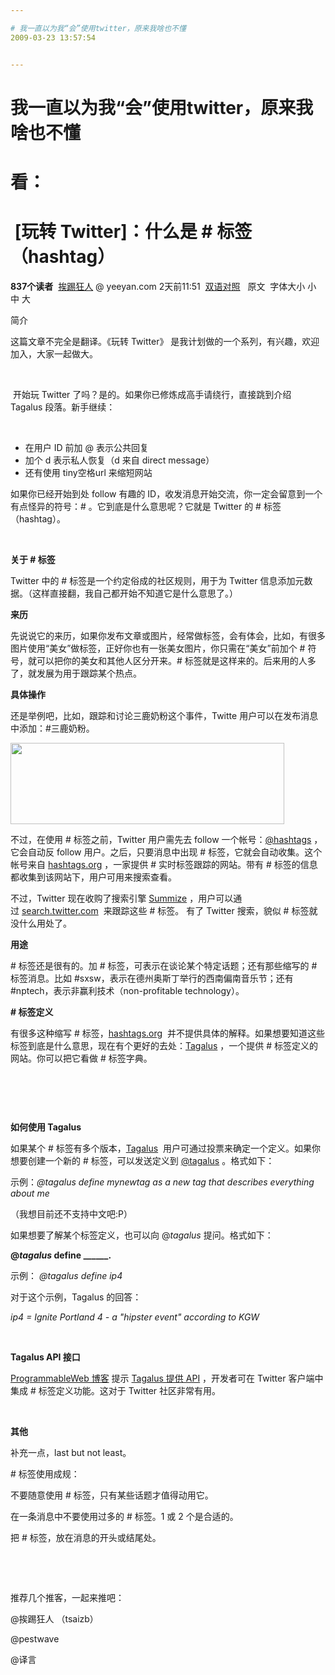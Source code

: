 ```yaml
---

# 我一直以为我“会”使用twitter，原来我啥也不懂
2009-03-23 13:57:54


---
```



<h1>我一直以为我&ldquo;会&rdquo;使用twitter，原来我啥也不懂<br />
 </h1><h1>看：<br />
 </h1><h1>&nbsp;[玩转 Twitter]：什么是 # 标签（hashtag）</h1><p>         <strong>837个读者</strong> <img src="http://www.yeeyan.com/img/div.gif" alt=""> <a href="http://www.yeeyan.com/space/show/ITAQ">挨踢狂人</a> @ yeeyan.com 2天前11:51    <img src="http://www.yeeyan.com/img/div.gif" alt=""> <a href="http://www.yeeyan.com/articles/view/ITAQ/34187/dz"> 双语对照</a> &nbsp;  原文 <img src="http://www.yeeyan.com/img/div.gif" alt=""> <span>字体大小</span> 小 中 大</p>
<p>         <p>简介</p>
         <p>这篇文章不完全是翻译。《玩转 Twitter》 是我计划做的一个系列，有兴趣，欢迎加入，大家一起做大。</p>
 </p>
<p>         <p>                 <p>&nbsp;</p>
                 <p>                         <p>                                 <img src="http://dl.getdropbox.com/u/358684/picture/4website/twitterlogo.png" alt=""> 开始玩 Twitter 了吗？是的。如果你已修炼成高手请绕行，直接跳到介绍 Tagalus 段落。新手继续：</p>
                         <p>&nbsp;</p>
                         <ul>                                 <li>在用户 ID 前加 @ 表示公共回复</li>                                 <li>加个 d 表示私人恢复（d 来自 direct message）</li>                                 <li>还有使用 tiny空格url 来缩短网站</li>                         </ul>                         <p>如果你已经开始到处 follow 有趣的 ID，收发消息开始交流，你一定会留意到一个有点怪异的符号：# 。它到底是什么意思呢？它就是 Twitter 的 # 标签（hashtag）。</p>
                         <p>&nbsp;</p>
                         <p>                                 <strong>关于 # 标签</strong>                         </p>
                 </p>
                 <p>                         <p>Twitter 中的&nbsp;# 标签是一个约定俗成的社区规则，用于为 Twitter 信息添加元数据。（这样直接翻，我自己都开始不知道它是什么意思了。）</p>
                         <p>                                 <strong>来历</strong>                         </p>
                         <p>先说说它的来历，如果你发布文章或图片，经常做标签，会有体会，比如，有很多图片使用&ldquo;美女&rdquo;做标签，正好你也有一张美女图片，你只需在&ldquo;美女&rdquo;前加个 # 符号，就可以把你的美女和其他人区分开来。# 标签就是这样来的。后来用的人多了，就发展为用于跟踪某个热点。</p>
                         <p>                                 <strong>具体操作</strong>                         </p>
                         <p>还是举例吧，比如，跟踪和讨论三鹿奶粉这个事件，Twitte 用户可以在发布消息中添加：#三鹿奶粉。</p>
                         <p>                                 <img src="http://dl.getdropbox.com/u/358684/picture/4website/hashtag01.png" alt="" width="438" height="130">            </p>
                         <p>不过，在使用 # 标签之前，Twitter 用户需先去 follow 一个帐号：<a href="http://twitter.com/hashtags">@hashtags</a> ，它会自动反 follow 用户。之后，只要消息中出现 # 标签，它就会自动收集。这个帐号来自&nbsp;<a href="http://hashtags.org/">hashtags.org</a> ，一家提供 #&nbsp;实时标签跟踪的网站。带有 # 标签的信息都收集到该网站下，用户可用来搜索查看。 &nbsp;</p>
                         <p>不过，Twitter 现在收购了搜索引擎&nbsp;<a href="http://summize.com/">Summize</a> ，用户可以通过&nbsp;<a href="http://search.twitter.com/">search.twitter.com</a> &nbsp;来跟踪这些 # 标签。 有了 Twitter 搜索，貌似 # 标签就没什么用处了。</p>
                         <p>                                 <strong>用途</strong>                         </p>
                         <p># 标签还是很有的。加 # 标签，可表示在谈论某个特定话题；还有那些缩写的 # 标签消息。比如 #sxsw，表示在德州奥斯丁举行的西南偏南音乐节；还有 #nptech，表示非赢利技术（non-profitable technology）。</p>
                         <p>                                 <strong># 标签定义</strong>                         </p>
                         <p>有很多这种缩写 # 标签，<a href="http://hashtags.org/">hashtags.org</a> &nbsp;并不提供具体的解释。如果想要知道这些标签到底是什么意思，现在有个更好的去处：<a href="http://tagal.us/">Tagalus</a> ，一个提供 # 标签定义的网站。你可以把它看做 # 标签字典。</p>
                         <p>&nbsp;</p>
                         <p>                                 <img src="http://www.readwriteweb.com/images/sxsw_tagalus.png" alt="">            </p>
                         <br />
                         <p>                                 <strong>如何使用 Tagalus</strong>                         </p>
                         <p>如果某个 # 标签有多个版本，<a href="http://tagal.us/">Tagalus</a> &nbsp;用户可通过投票来确定一个定义。如果你想要创建一个新的 # 标签，可以发送定义到&nbsp;<a href="http://twitter.com/tagalus">@tagalus</a> 。格式如下：</p>
                         <p>示例：<em>@<em>tagalus</em> define mynewtag as a new tag that describes everything about me</em>                         </p>
                         <p>（我想目前还不支持中文吧:P）</p>
                         <p>如果想要了解某个标签定义，也可以向 @<em>tagalus</em> 提问。格式如下：</p>
                         <p>                                 <strong>@<em>tagalus</em> define ______.</strong>                         </p>
                         <p>示例：<em> @<em>tagalus</em> define ip4</em>                         </p>
                         <p>对于这个示例，Tagalus 的回答：</p>
                         <p>                                 <em>ip4 = Ignite Portland 4 - a "hipster event" according to KGW</em>                         </p>
                         <br />
                         <p>                                 <strong>Tagalus API 接口</strong>                         </p>
                         <p>                                 <a href="http://blog.programmableweb.com/2009/03/20/make-sense-of-confusing-twitter-hash-tags/">ProgrammableWeb 博客</a> 提示&nbsp;<a href="http://blog.tagal.us/api-documentation/">Tagalus 提供&nbsp;API</a> ，开发者可在 Twitter 客户端中集成 # 标签定义功能。这对于 Twitter 社区非常有用。</p>
                         <p>&nbsp;</p>
                         <p>                                 <strong>其他</strong>                         </p>
                         <p>补充一点，last but not least。</p>
                         <p># 标签使用成规：</p>
                         <p>不要随意使用 # 标签，只有某些话题才值得动用它。</p>
                         <p>在一条消息中不要使用过多的 # 标签。1 或 2 个是合适的。</p>
                         <p>把 # 标签，放在消息的开头或结尾处。</p>
                 </p>
                 <p>&nbsp;</p>
                 <p>&nbsp;</p>
                 <p>推荐几个推客，一起来推吧：</p>
                 <p>@挨踢狂人 （tsaizb）</p>
                 <p>@pestwave</p>
                 <p>@译言</p>
         </p>
 </p>
 <!--XN_AntiSpam_Robot 2009-06-16-->